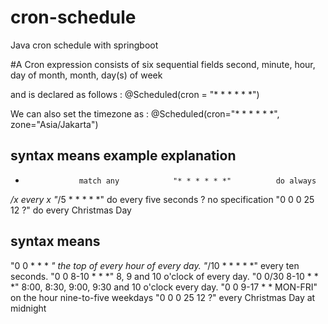 # cron-schedule
Java cron schedule with springboot

#A Cron expression consists of six sequential fields
second, minute, hour, day of month, month, day(s) of week

and is declared as follows :
@Scheduled(cron = "* * * * * *")

We can also set the timezone as :
@Scheduled(cron="* * * * * *", zone="Asia/Jakarta")

syntax            means                example                explanation
------------------------------------------------------------------------------------
*                 match any            "* * * * * *"          do always
*/x               every x              "*/5 * * * * *"        do every five seconds
?                 no specification     "0 0 0 25 12 ?"        do every Christmas Day

syntax                        means
------------------------------------------------------------------------------------
"0 0 * * * *"                 the top of every hour of every day.
"*/10 * * * * *"              every ten seconds.
"0 0 8-10 * * *"              8, 9 and 10 o'clock of every day.
"0 0/30 8-10 * * *"           8:00, 8:30, 9:00, 9:30 and 10 o'clock every day.
"0 0 9-17 * * MON-FRI"        on the hour nine-to-five weekdays
"0 0 0 25 12 ?"               every Christmas Day at midnight
